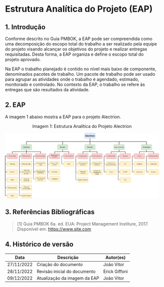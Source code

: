 # Estrutura Analítica do Projeto (EAP)


## 1. Introdução

Conforme descrito no Guia PMBOK, a EAP pode ser compreendida como uma decomposição do escopo total do trabalho a ser realizado pela equipe do projeto visando alcançar os objetivos do projeto e realizar entregas requisitadas. Desta forma, a EAP organiza e define o escopo total do projeto aprovado.

Na EAP o trabalho planejado é contido no nível mais baixo de componente, denominados pacotes de trabalho. Um pacote de trabalho pode ser usado para agrupar as atividades onde o trabalho é agendado, estimado, monitorado e controlado. No contexto da EAP, o trabalho se refere às entregas que são resultados da atividade.


## 2. EAP

A imagem 1 abaixo mostra a EAP para o projeto Alectrion.

<figcaption align='center'>
   Imagem 1: Estrutura Analítica do Projeto Alectrion
   <br>
</figcaption>

[<div align="center"><img width="auto" height="auto" src="../assets/EAP.png"/></div>](../assets/EAP.png)

## 3. Referências Bibliográficas

<!-- Referências enumeradas-->

> [1] Guia PMBOK 6a. ed. EUA: Project Management Institure, 2017. Disponível em: https://www.site.com

## 4. Histórico de versão

|**Data**|**Descrição**|**Autor(es)**|
|--------|-------------|--------------|
|27/11/2022| Criação do documento | João Vitor |
|28/11/2022| Revisão inicial do documento | Erick Giffoni |
|09/12/2022| Atualização da imagem da EAP | João Vitor |